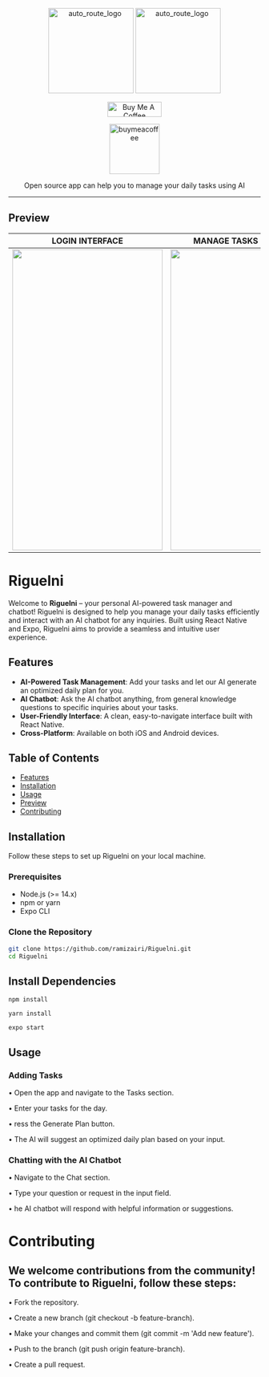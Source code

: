 ﻿<p align="center">
  <img src="https://github.com/ramizairi/Riguelni/assets/121579805/57a4c809-c301-4d75-ac7c-c9aac5626a7b" height="170" alt="auto_route_logo">
  <img src="https://github.com/ramizairi/Riguelni/assets/121579805/0db7fccb-3ce0-4180-a725-31a0a945ef9f" height="170" alt="auto_route_logo">
</p>


<p align="center">
  <a href="https://buymeacoffee.com/ramizairi" target="_blank">
    <img src="https://cdn.buymeacoffee.com/buttons/v2/default-yellow.png" alt="Buy Me A Coffee" height="30px" width= "108px">
  </a>
</p>
<p align="center">
  <img src="https://github.com/ramizairi/Riguelni/assets/121579805/51ebdce7-86fe-450e-8270-5d536f8123f8" alt="buymeacoffee" height="100px" width="100px">
</p>
<p align="center">
Open source app can help you to manage your daily tasks using AI
</p>

---

## Preview

|                                                          LOGIN INTERFACE                                                          |                                                        MANAGE TASKS EXEMPLE                                                        |                                                         CHAT WITH AI EXEMPLE                                                         |
| :------------------------------------------------------------------------------------------------------------------------------------------: | :-----------------------------------------------------------------------------------------------------------------------------------------: | :-----------------------------------------------------------------------------------------------------------------------------------------: |
| <img src='https://github.com/ramizairi/Riguelni/assets/121579805/79b34b94-fb3b-4cc5-bee3-60499c7e4297' height='600' width='300' /> | <img src='https://github.com/ramizairi/Riguelni/assets/121579805/8966e48d-c3cb-4ef8-81b2-0761436dd723' height='600' width='300'/> | <img src='https://github.com/ramizairi/Riguelni/assets/121579805/47df8894-b4ad-4db4-ba25-047f792b6fdc' height='600' width='300'/> |

# Riguelni

Welcome to **Riguelni** – your personal AI-powered task manager and chatbot! Riguelni is designed to help you manage your daily tasks efficiently and interact with an AI chatbot for any inquiries. Built using React Native and Expo, Riguelni aims to provide a seamless and intuitive user experience.

## Features

- **AI-Powered Task Management**: Add your tasks and let our AI generate an optimized daily plan for you.
- **AI Chatbot**: Ask the AI chatbot anything, from general knowledge questions to specific inquiries about your tasks.
- **User-Friendly Interface**: A clean, easy-to-navigate interface built with React Native.
- **Cross-Platform**: Available on both iOS and Android devices.

## Table of Contents

- [Features](#features)
- [Installation](#installation)
- [Usage](#usage)
- [Preview](#preview)
- [Contributing](#contributing)

## Installation

Follow these steps to set up Riguelni on your local machine.

### Prerequisites

- Node.js (>= 14.x)
- npm or yarn
- Expo CLI

### Clone the Repository

```bash
git clone https://github.com/ramizairi/Riguelni.git
cd Riguelni
```
## Install Dependencies

```Using npm
npm install
```

```Or using yarn
yarn install
```

```Start the Expo Server
expo start
```

## Usage

### Adding Tasks

  • Open the app and navigate to the Tasks section.
  
  • Enter your tasks for the day.
  
  • ress the Generate Plan button.
  
  • The AI will suggest an optimized daily plan based on your input.
  
### Chatting with the AI Chatbot

  • Navigate to the Chat section.
  
  • Type your question or request in the input field.
  
  • he AI chatbot will respond with helpful information or suggestions.

# Contributing

## We welcome contributions from the community! To contribute to Riguelni, follow these steps:

  • Fork the repository.
  
  • Create a new branch (git checkout -b feature-branch).
  
  • Make your changes and commit them (git commit -m 'Add new feature').
  
  • Push to the branch (git push origin feature-branch).
  
  • Create a pull request.
  
